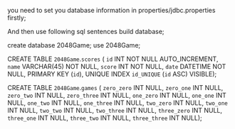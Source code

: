 
you need to set you database information in properties/jdbc.properties firstly;

And then use following sql sentences build database;

create database 2048Game;
use 2048Game;

CREATE TABLE `2048Game`.`scores` (
  `id` INT NOT NULL AUTO_INCREMENT,
  `name` VARCHAR(45) NOT NULL,
  `score` INT NOT NULL,
  `date` DATETIME NOT NULL,
  PRIMARY KEY (`id`),
  UNIQUE INDEX `id_UNIQUE` (`id` ASC) VISIBLE);


CREATE TABLE `2048Game`.`games` (
  `zero_zero` INT NULL,
  `zero_one` INT NULL,
  `zero_two` INT NULL,
  `zero_three` INT NULL,
  `one_zero` INT NULL,
  `one_one` INT NULL,
  `one_two` INT NULL,
  `one_three` INT NULL,
  `two_zero` INT NULL,
  `two_one` INT NULL,
  `two_two` INT NULL,
  `two_three` INT NULL,
  `three_zero` INT NULL,
  `three_one` INT NULL,
  `three_two` INT NULL,
  `three_three` INT NULL);




